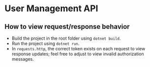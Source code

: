 # User Management API

## How to view request/response behavior
- Build the project in the root folder using `dotnet build`.
- Run the project using `dotnet run`.
- In `requests.http`, the correct token exists on each request to view response updates; feel free to adjust to view invalid authorization messages.